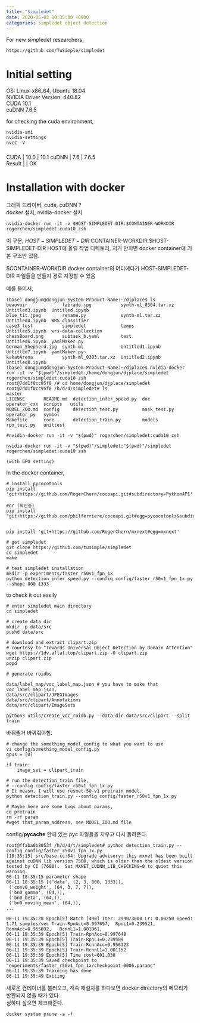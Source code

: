 ```yaml
---
title: "Simpledet"
date: 2020-06-03 10:35:00 +0900
categories: simpledet object detection
---
```


For new simpledet researchers,   
```
https://github.com/TuSimple/simpledet
```

# Initial setting   
OS: Linux-x86_64, Ubuntu 18.04   
NVIDIA Driver Version: 440.82   
CUDA 10.1   
cuDNN 7.6.5   

for checking the cuda environment,   
```
nvidia-smi
nvidia-settings
nvcc -V
```

###
CUDA   | 10.0 |   10.1
cuDNN  | 7.6  |   7.6.5  
Result |      |     OK


# Installation with docker   
그래픽 드라이버, cuda, cuDNN ?   
docker 설치, nvidia-docker 설치  

```
nvidia-docker run -it -v $HOST-SIMPLEDET-DIR:$CONTAINER-WORKDIR rogerchen/simpledet:cuda10 zsh   
```
이 구문, $HOST-SIMPLEDET-DIR:$CONTAINER-WORKDIR
$HOST-SIMPLEDET-DIR
HOST에 올릴 작업 디렉토리, 저거 안치면 docker container에 기본 구조만 있음.

$CONTAINER-WORKDIR
docker container의 어디에다가 HOST-SIMPLEDET-DIR 파일들을 만들지 경로 지정할 수 있음

예를 들어서,
```
(base) dongjun@dongjun-System-Product-Name:~/djplace$ ls
beauvoir             labrado.jpg           synth-ml_0304.tar.xz  Untitled3.ipynb  Untitled.ipynb
blue_tit.jpeg        rename.py             synth-ml.tar.xz       Untitled4.ipynb  WRS_classifier
case3_test           simpledet             temps                 Untitled5.ipynb  wrs-data-collection
chessBoard.png       subtask_b.yaml        test                  Untitled6.ipynb  yamlMaker.py
German_Shepherd.jpg  synth-ml              Untitled1.ipynb       Untitled7.ipynb  yamlMaker.py~
kakaoArena           synth-ml_0303.tar.xz  Untitled2.ipynb       Untitled8.ipynb
(base) dongjun@dongjun-System-Product-Name:~/djplace$ nvidia-docker run -it -v "$(pwd)"/simpledet:/home/dongjun/djplace/simpledet rogerchen/simpledet:cuda10 zsh
root@7dd1f0cc95f8 /# cd home/dongjun/djplace/simpledet 
root@7dd1f0cc95f8 /h/d/d/simpledet# ls                                                                 master
LICENSE       README.md  detection_infer_speed.py  doc           operator_cxx  scripts   utils
MODEL_ZOO.md  config     detection_test.py         mask_test.py  operator_py   symbol
Makefile      core       detection_train.py        models        rpn_test.py   unittest

#nvidia-docker run -it -v "$(pwd)" rogerchen/simpledet:cuda10 zsh

nvidia-docker run -it -v "$(pwd)"/simpledet:"$(pwd)"/simpledet rogerchen/simpledet:cuda10 zsh

(with GPU setting)
```

In the docker container,   
```
# install pycocotools
pip install 'git+https://github.com/RogerChern/cocoapi.git#subdirectory=PythonAPI'

#or (확인중)
pip install "git+https://github.com/philferriere/cocoapi.git#egg=pycocotools&subdirectory=PythonAPI"


pip install 'git+https://github.com/RogerChern/mxnext#egg=mxnext'

# get simpledet
git clone https://github.com/tusimple/simpledet
cd simpledet
make

# test simpledet installation
mkdir -p experiments/faster_r50v1_fpn_1x
python detection_infer_speed.py --config config/faster_r50v1_fpn_1x.py --shape 800 1333
```



to check it out easily   
```
# enter simpledet main directory
cd simpledet

# create data dir
mkdir -p data/src
pushd data/src

# download and extract clipart.zip
# courtesy to "Towards Universal Object Detection by Domain Attention"
wget https://1dv.aflat.top/clipart.zip -O clipart.zip
unzip clipart.zip
popd

# generate roidbs

data/label_map/voc_label_map.json # you have to make that voc_label_map.json, 
data/src/clipart/JPEGImages
data/src/clipart/Annotations
data/src/clipart/ImageSets

python3 utils/create_voc_roidb.py --data-dir data/src/clipart --split train
```

바꿔줄거 바꿔줘야함.   
```
# change the something_model_config to what you want to use
vi config/something_model_config.py
gpus = [0]

if train:
    image_set = clipart_train
```

```
# run the detection_train file,
# --config config/faster_r50v1_fpn_1x.py
# It measn, I will use resnet-50-v1 pretrain model.
python detection_train.py --config config/faster_r50v1_fpn_1x.py

# Maybe here are some bugs about params,
cd pretrain
rm -rf param
#wget that_param_address, see MODEL_ZOO.md file
```
config/__pycache__ 안에 있는 pyc 파일들을 지우고 다시 돌려준다.


```
root@ffaba0b8053f /h/d/d/t/simpledet# python detection_train.py --config config/faster_r50v1_fpn_1x.py
[10:35:15] src/base.cc:84: Upgrade advisory: this mxnet has been built against cuDNN lib version 7500, which is older than the oldest version tested by CI (7600).  Set MXNET_CUDNN_LIB_CHECKING=0 to quiet this warning.
06-11 18:35:15 parameter shape
06-11 18:35:15 [('data', (2, 3, 800, 1333)),
 ('conv0_weight', (64, 3, 7, 7)),
 ('bn0_gamma', (64,)),
 ('bn0_beta', (64,)),
 ('bn0_moving_mean', (64,)),
...

06-11 19:35:28 Epoch[5] Batch [490]	Iter: 2990/3000	Lr: 0.00250	Speed: 1.71 samples/sec	Train-RpnAcc=0.997697,	RpnL1=0.239521,	RcnnAcc=0.955892,	RcnnL1=1.001961,	
06-11 19:35:39 Epoch[5] Train-RpnAcc=0.997648
06-11 19:35:39 Epoch[5] Train-RpnL1=0.239589
06-11 19:35:39 Epoch[5] Train-RcnnAcc=0.956123
06-11 19:35:39 Epoch[5] Train-RcnnL1=1.001152
06-11 19:35:39 Epoch[5] Time cost=601.038
06-11 19:35:39 Saved checkpoint to "experiments/faster_r50v1_fpn_1x/checkpoint-0006.params"
06-11 19:35:39 Training has done
06-11 19:35:49 Exiting
```



새로운 컨테이너를 불러오고, 계속 재설치를 하다보면 docker directory의 메모리가 반환되지 않을 때가 있다.   
심하다 싶으면 체크해준다.
```
docker system prune -a -f
``` 
